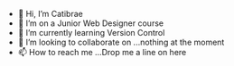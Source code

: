 - 👋 Hi, I’m Catibrae
- 👀 I’m on a Junior Web Designer course
- 🌱 I’m currently learning Version Control
- 💞️ I’m looking to collaborate on ...nothing at the moment
- 📫 How to reach me ...Drop me a line on here

<!---
Catibrae/Catibrae is a ✨ special ✨ repository because its `README.md` (this file) appears on your GitHub profile.
You can click the Preview link to take a look at your changes.
--->
